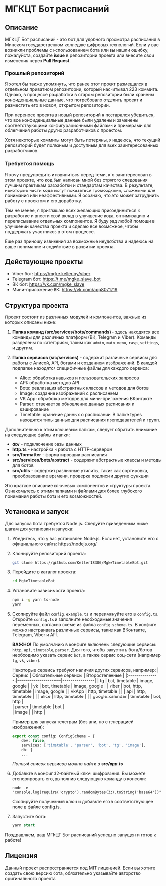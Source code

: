 # МГКЦТ Бот расписаний


## Описание
МГКЦТ Бот расписаний - это бот для удобного просмотра расписания в Минском государственном колледже цифровых технологий. Если у вас возникли проблемы с использованием бота или вы нашли ошибку, пожалуйста, создайте **issue** в репозитории проекта или внесите свои изменения через **Pull Request**.

### Прошлый репозиторий
Я хотел бы также упомянуть, что ранее этот проект размещался в отдельном приватном репозитории, который насчитывал 223 коммита. Однако, в процессе разработки в старом репозитории были хранены конфиденциальные данные, что потребовало отделить проект и разместить его в новом, открытом репозитории.

При переносе проекта в новый репозиторий я постарался убедиться, что все конфиденциальные данные были удалены и заменены соответствующими конфигурационными файлами и примерами для облегчения работы других разработчиков с проектом.

Хотя некоторые коммиты могут быть потеряны, я надеюсь, что текущий репозиторий будет полезным и доступным для всех заинтересованных разработчиков.

### Требуется помощь
Я хочу предупредить и извиниться перед теми, кто заинтересован в этом проекте, что код был написан мной без строгого следования лучшим практикам разработки и стандартам качества. В результате, некоторые части кода могут показаться громоздкими, сложными для понимания или неэффективными. Я осознаю, что это может затруднить работу с проектом и его доработку.

Тем не менее, я приглашаю всех желающих присоединиться к разработке и внести свой вклад в улучшение кода, оптимизацию и переписывание отдельных компонентов. Я буду рад любой помощи в улучшении качества проекта и сделаю все возможное, чтобы поддержать участников в этом процессе.

Еще раз приношу извинения за возможные неудобства и надеюсь на ваше понимание и содействие в развитии проекта.


## Действующие проекты
- Viber бот: https://mgke.keller.by/viber
- Telegram бот: https://t.me/mgke_slave_bot
- ВК бот: https://vk.com/mgke_slave
- Мини-приложение ВК: https://vk.com/app8071219


## Структура проекта
Проект состоит из различных модулей и компонентов, важные из которых описаны ниже:

1. **Папка команд (src/services/bots/commands)** - здесь находятся все команды для различных платформ (ВК, Telegram и Viber). Команды разделены по категориям, таким как `admin`, `main_menu`, `rasp`, `settings`, и другим.

2. **Папка сервисов (src/services)** - содержит различные сервисы для работы с Алисой, API, ботами и созданием изображений. В каждой подпапке находятся специфичные файлы для каждого сервиса:
    - Alice: обработка навыков и пользовательских запросов
    - API: обработка методов API
    - Bots: реализация абстрактных классов и методов для ботов
    - Image: создание изображений с расписанием
    - VK App: обработка методов для мини-приложения ВКонтакте
    - Parser: отвечает за обновление данных расписания и кэширование
    - Timetable: хранение данных о расписании. В папке types находятся типы данных для расписания преподавателей и групп.

Дополнительно к этим ключевым папкам, следует обратить внимание на следующие файлы и папки:

- **db/** - подключение базы данных
- **http.ts** - настройка и работа с HTTP-сервером
- **src/formatter** - форматировщик расписания
- **src/services/bots/abstract** - содержит абстрактные классы и методы для ботов
- **src/utils** - содержит различные утилиты, такие как сортировка, преобразование времени, проверка подписи и другие функции

Это краткое описание ключевых компонентов и структуры проекта. Ознакомьтесь с этими папками и файлами для более глубокого понимания работы бота и его возможностей.


## Установка и запуск
Для запуска бота требуется Node.js. Следуйте приведенным ниже шагам для установки и запуска:

1. Убедитесь, что у вас установлен Node.js. Если нет, установите его с официального сайта: https://nodejs.org/

2. Клонируйте репозиторий проекта:
    ```bash
    git clone https://github.com/Keller18306/MgkeTimetableBot.git
    ```

3. Перейдите в каталог проекта:
    ```bash
    cd MgkeTimetableBot
    ```

4. Установите зависимости проекта:
    ```bash
    npm i -g yarn ts-node
    yarn
    ```

5. Скопируйте файл `config.example.ts` и переименуйте его в `config.ts`. Откройте `config.ts` и заполните необходимые значения переменных, согласно схеме из файла `config.scheme.ts`. В конфиге можно настраивать различные сервисы, такие как ВКонтакте, Telegram, Viber и API.

    **ВАЖНО!** По умолчанию в конфиге включены следующие сервисы: `http`, `api`, `timetable`, `parser`. Для того, чтобы запустить бота/ботов необходимо указать сервис `bot`, а также сервис соц-сети (например `tg`, `vk`, `viber`).

    Некоторые сервисы требуют наличия других сервисов, например:
    |      Сервис     | Обязательные сервисы | Второстепенные |
    |:---------------:|----------------------|----------------|
    | tg              | bot, timetable       | image, google  |
    | vk              | bot, timetable       | image, google  |
    | viber           | bot, http, timetable | image, google  |
    | vkApp           | http, timetable      |                |
    | api             | http, timetable      |                |
    | alice           | http, timetable      |                |
    | google_calendar | timetable            | bot, http      |   
    | parser          | timetable            | bot            |   
    | image           |                      | http           |   

    Пример для запуска телеграм (без апи, но с генерацией изображения):
    ```typescript
    export const config: ConfigScheme = {
        dev: false,
        services: ['timetable', 'parser', 'bot', 'tg', 'image'],
        db: {
        ...
    ```
    *Полный список сервисов можно найти в **src/app.ts***

6. Добавьте в конфиг 32-байтный ключ шифрования. Вы можете сгенерировать его, выполнив следующую команду в консоли:
    ```less
    node -e "console.log(require('crypto').randomBytes(32).toString('base64'))"
    ```
    Скопируйте полученный ключ и добавьте его в соответствующее поле в файле config.ts.

7. Запустите бота:
    ```sql
    yarn start
    ```

Поздравляем, ваш МГКЦТ Бот расписаний успешно запущен и готов к работе!


## Лицензия
Данный проект распространяется под MIT лицензией. Если вы хотите создать свою версию бота, обязательно указывайте авторство оригинального проекта.
